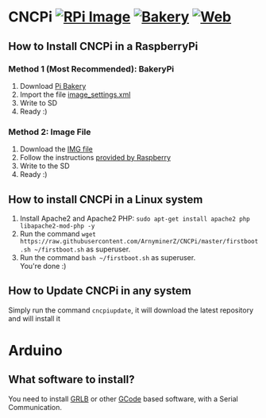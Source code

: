# CNCPi [![RPi Image](https://img.shields.io/badge/RPi%20version-v0.1.1-green.svg)](https://mega.nz/#!stdl1KhJ!xKgWGLVipQiJaQ315iOKmivwXRzTCyXC6xjMysisvio) [![Bakery](https://img.shields.io/badge/Bakery%20version-v0.1.8-green.svg)](https://github.com/ArnyminerZ/CNCPi/blob/master/image_settings.xml) [![Web](https://img.shields.io/badge/Web%20version-v0.1.105-green.svg)](https://github.com/ArnyminerZ/CNCPi/archive/master.zip)
## How to Install CNCPi in a RaspberryPi
### Method 1 (Most Recommended): BakeryPi
1. Download [Pi Bakery](http://www.pibakery.org/download.html)
2. Import the file [image_settings.xml](https://github.com/ArnyminerZ/CNCPi/blob/master/image_settings.xml)
3. Write to SD
4. Ready :)
### Method 2: Image File
1. Download the [IMG file](https://mega.nz/#!stdl1KhJ!xKgWGLVipQiJaQ315iOKmivwXRzTCyXC6xjMysisvio+)
2. Follow the instructions [provided by Raspberry](https://www.raspberrypi.org/documentation/installation/installing-images/)
3. Write to the SD
4. Ready :)
## How to install CNCPi in a Linux system
1. Install Apache2 and Apache2 PHP: `sudo apt-get install apache2 php libapache2-mod-php -y`
2. Run the command `wget https://raw.githubusercontent.com/ArnyminerZ/CNCPi/master/firstboot.sh ~/firstboot.sh` as superuser.
3. Run the command `bash ~/firstboot.sh` as superuser.<br />
You're done :)
## How to Update CNCPi in any system
Simply run the command `cncpiupdate`, it will download the latest repository and will install it

# Arduino
## What software to install?
You need to install [GRLB](https://github.com/grbl/grbl) or other [GCode](http://reprap.org/wiki/G-code) based software, with a Serial Communication.
